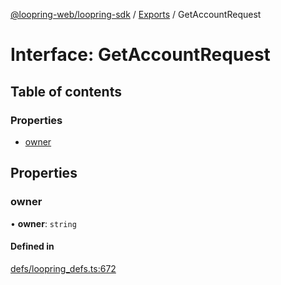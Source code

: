[@loopring-web/loopring-sdk](../README.md) / [Exports](../modules.md) / GetAccountRequest

# Interface: GetAccountRequest

## Table of contents

### Properties

- [owner](GetAccountRequest.md#owner)

## Properties

### owner

• **owner**: `string`

#### Defined in

[defs/loopring_defs.ts:672](https://github.com/Loopring/loopring_sdk/blob/02976c9/src/defs/loopring_defs.ts#L672)
